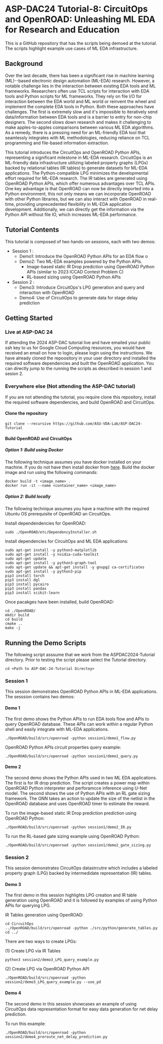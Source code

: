 # ASP-DAC24 Tutorial-8: CircuitOps and OpenROAD: Unleashing ML EDA for Research and Education
This is a GitHub repository that has the scripts being demoed at the tutorial. The scripts highlight example use cases of ML EDA infrastructure. 

## Background
Over the last decade, there has been a significant rise in machine learning (ML)--based electronic design automation (ML-EDA) research. However, a notable challenge lies in the interaction between existing EDA tools and ML frameworks. Researchers often use TCL scripts for interaction with EDA tools and Python scripts for ML frameworks. They rely on file I/O for interaction between the EDA world and ML world or reinvent the wheel and implement the complete EDA tools in Python. Both these approaches have challenges. The first is extremely slow and it's impossible to iteratively send data/information between EDA tools and is a barrier to entry for non-chip designers. The second slows down research and makes it challenging to make apples-to-apples comparisons between various ML EDA algorithms. As a remedy, there is a pressing need for an ML-friendly EDA tool that seamlessly integrates with ML methodologies, reducing reliance on TCL programming and file-based information extraction.

This tutorial introduces the CircuitOps and OpenROAD Python APIs, representing a significant milestone in ML-EDA research. CircuitOps is an ML-friendly data infrastructure utilizing labeled property graphs (LPGs) backed by relational tables (IR tables) to generate datasets for ML-EDA applications. The Python-compatible LPG minimizes the developmental effort required for ML-EDA research. The IR tables are generated using OpenROAD Python APIs, which offer numerous advantages over TCL APIs. One key advantage is that OpenROAD can now be directly imported into a Python environment, this not only means we can incorporate OpenROAD with other Python libraries, but we can also interact with OpenROAD in real-time, providing unprecedented flexibility in ML-EDA application development. Additionally, we can directly get the information via the Python API without file IO, which increases ML-EDA performance.

## Tutorial Contents

This tutorial is composed of two hands-on sessions, each with two demos:
- Session 1 :
  - Demo1: Introduce the OpenROAD Python APIs for an EDA flow o
  - Demo2: Two ML-EDA examples powered by the Python APIs.
    - Image-based static IR Drop prediction using OpenROAD Python APIs (similar to 2023 ICCAD Contest Problem C)
    - RL-based sizing using OpenROAD Python APIs
- Session 2 :
  - Demo3: Introduce CircuitOps's LPG generation and query and interaction with OpenROAD
  - Demo4: Use of CircuitOps to generate data for stage delay prediction

## Getting Started


### Live at ASP-DAC 24

If attending the 2024 ASP-DAC tutorial live and have emailed your public ssh key to us for Google Cloud Computing resources, you would have received an email on how to login, please login using the instructions. We have already cloned the repoository in your user directory and installed the required software dependencies and built the OpenROAD application. You can directly jump to the running the scripts as described in session 1 and sesion 2. 


### Everywhere else (Not attending the ASP-DAC tutorial)

If you are not attending the tutorial, you require clone this repository, install the required software dependencies, and build OpenROAD and CircuitOps.

#### Clone the repository

```
git clone --recursive https://github.com/ASU-VDA-Lab/ASP-DAC24-Tutorial
```

#### Build OpenROAD and CircuitOps

#####  Option 1: Build using Docker 
The following technique assumes you have docker installed on your machine. If you do not have then install docker from [here](https://docs.docker.com/engine/install/). Build the docker image and run using the following commands:
```
docker build -t <image_name> .
docker run -it --name <container_name> <image_name>
```

##### Option 2: Build locally
The following technique assumes you have a machine with the required Ubuntu OS prerequisite of OpenROAD an CircuitOps.

Install dependendencies for OpenROAD:
```
sudo ./OpenROAD/etc/DependencyInstaller.sh
```

Install dependencies for CircuitOps and ML EDA applications:
```
sudo apt-get install -y python3-matplotlib
sudo apt-get install -y nvidia-cuda-toolkit
sudo apt-get update
sudo apt-get install -y python3-graph-tool
sudo apt-get update && apt-get install -y gnupg2 ca-certificates
sudo apt-get install -y python3-pip
pip3 install torch
pip3 install dgl
pip3 install pycairo
pip3 install pandas
pip3 install scikit-learn
```

Once pacakges have been installed, build OpenROAD:

```
cd ./OpenROAD/
mkdir build
cd build
cmake ..
make -j
```

## Running the Demo Scripts
The following script asssume that we work from the ASPDAC2024-Tutorial directory.
Prior to testing the script please select the Tutorial directory.

```
cd <Path to ASP-DAC-24-Tutorial Directoy>
```

### Session 1

This session demonstrates OpenROAD Python APIs in ML-EDA applications. The sesssion contains two demos:


#### Demo 1

The first demo shows the Python APIs to run EDA tools flow and APIs to query OpenROAD database. These APIs can work within a regular Python shell and easily integrate with ML-EDA applications. 

```
./OpenROAD/build/src/openroad -python session1/demo1_flow.py
```

OpenROAD Python APIs circuit properties query example:

```
./OpenROAD/build/src/openroad -python session1/demo1_query.py
```

#### Demo 2 

The second demo shows the Python APIs used in two ML EDA applications. The first is for IR drop prediction. The script creates a power map within OpenROAD Python interpreter and perforamcce inference using U-Net model. The second shows the use of Python APIs with an RL gate sizing framework. The GNN takes an action to update the size of the netlist in the OpenROAD database and uses OpenROAD timer to estimate the reward. 


To run the image-based static IR Drop prediction prediction using OpenROAD Python:

```
./OpenROAD/build/src/openroad -python session1/demo2_IR.py 
```

To run the RL-based gate sizing example using OpenROAD Python:

```
./OpenROAD/build/src/openroad -python session1/demo2_gate_sizing.py 
```

### Session 2

This session demonstrates CircuitOps datastrcutre which includes a labeled property graph (LPG) backed by intermedidate representation (IR) tables.


#### Demo 3
The first demo in this session highlights LPG creation and IR table generation using OpenROAD and it is followed by examples of using Python APIs for querying LPG. 


IR Tables generation using OpenROAD: 

```
cd CircuitOps
../OpenROAD/build/src/openroad -python ./src/python/generate_tables.py
cd ../
```

There are two ways to create LPGs:

(1) Create LPG via IR Tables

```
python3 session2/demo3_LPG_query_example.py 
```

(2) Create LPG via OpenROAD Python API
```
./OpenROAD/build/src/openroad -python session2/demo3_LPG_query_example.py --use_pd
``` 

#### Demo 4

The second demo in this session showcases an example of using CircuitOps data representation format for easy data generation for net delay prediction.

To run this example:


```
./OpenROAD/build/src/openroad -python session2/demo4_preroute_net_delay_prediction.py
```
